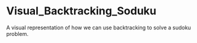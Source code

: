 # Visual_Backtracking_Soduku
A visual representation of how we can use backtracking to solve a sudoku problem.
